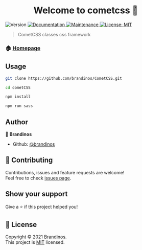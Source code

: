 <h1 align="center">Welcome to cometcss 👋</h1>
<p>
  <img alt="Version" src="https://img.shields.io/badge/version-1.0.0-blue.svg?cacheSeconds=2592000" />
  <a href="https://github.com/brandinos/CometCSS#readme" target="_blank">
    <img alt="Documentation" src="https://img.shields.io/badge/documentation-no-red.svg" />
  </a>
  <a href="https://github.com/brandinos/CometCSS/graphs/commit-activity" target="_blank">
    <img alt="Maintenance" src="https://img.shields.io/badge/Maintained%3F-yes-green.svg" />
  </a>
  <a href="https://github.com/brandinos/CometCSS/blob/master/LICENSE" target="_blank">
    <img alt="License: MIT" src="https://img.shields.io/github/license/brandinos/cometcss" />
  </a>
</p>

> CometCSS classes css framework

### 🏠 [Homepage](https://github.com/brandinos/CometCSS)

## Usage

```sh
git clone https://github.com/brandinos/CometCSS.git
```

```sh
cd cometCSS
```

```sh
npm install
```

```sh
npm run sass
```

## Author

👤 **Brandinos**

- Github: [@brandinos](https://github.com/brandinos)

## 🤝 Contributing

Contributions, issues and feature requests are welcome!<br />Feel free to check [issues page](https://github.com/brandinos/CometCSS/issues).

## Show your support

Give a ⭐️ if this project helped you!

## 📝 License

Copyright © 2021 [Brandinos](https://github.com/brandinos).<br />
This project is [MIT](https://github.com/brandinos/CometCSS/blob/master/LICENSE) licensed.
